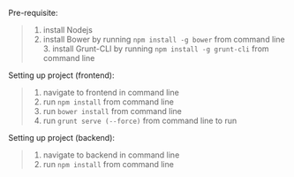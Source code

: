 Pre-requisite:
>	1. install Nodejs
>	2. install Bower by running `npm install -g bower` from command line
>   	3. install Grunt-CLI by running `npm install -g grunt-cli` from command line

Setting up project (frontend):
>	1. navigate to frontend in command line
>	2. run `npm install` from command line
>	3. run `bower install` from command line
>	4. run `grunt serve (--force)` from command line to run

Setting up project (backend):
>	1. navigate to backend in command line
>	2. run `npm install` from command line
